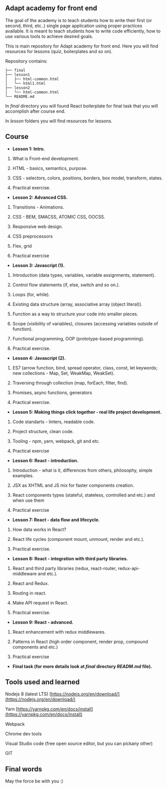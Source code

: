 ## Adapt academy for front end

The goal of the academy is to teach students how to write their first (or second, third, etc..)  single page application using proper practices available. It is meant to teach students how to write code efficiently, how to use various tools to achieve desired goals.

This is main repository for Adapt academy for front end. Here you will find resources for lessons (quiz, boilerplates and so on).

Repository contains:

```
├── final
├── lesson1
│   ├── html-common.html
│   └── html1.html
├── lesson2
│   └── html-common.html
└── README.md
```

In *final* directory you will found React boilerplate for final task that you will accomplish after course end.

In *lesson* folders you will find resources for lessons.

## Course

* **Lesson 1: Intro.**

1. What is Front-end development.

2. HTML - basics, semantics, purpose.

3. CSS - selectors, colors, positions, borders, box model, transform, states.

4. Practical exercise.

* **Lesson 2: Advanced CSS.**

1. Transitions - Animations.

2. CSS - BEM, SMACSS, ATOMIC CSS, OOCSS.

3. Responsive web design.

4. CSS preprocessors

5. Flex, grid

6. Practical exercise

* **Lesson 3: Javascript (1).**

1. Introduction (data types, variables, variable assignments, statement).

2. Control flow statements (if, else, switch and so on.).

3. Loops (for, while).

4. Existing data structure (array, associative array (object literal)).

5. Function as a way to structure your code into smaller pieces.

6. Scope (visibility of variables), closures (accessing variables outside of function).

7. Functional programming, OOP (prototype-based programming).

8. Practical exercise.
* **Lesson 4: Javascript (2).**

1. ES7 (arrow function, bind, spread operator, class, const, let keywords; new collections - Map, Set, WeakMap, WeakSet).
2. Traversing through collection (map, forEach, filter, find).

3. Promises,  async functions, generators

4. Practical exercise.

* **Lesson 5: Making things click together - real life project development.**

1. Code standarts - linters, readable code.

2. Project structure, clean code.

3. Tooling - npm, yarn, webpack, git and etc.

4. Practical exercise

* **Lesson 6: React - introduction.**

1. Introduction - what is it, differences from others, philosophy, simple examples.

2. JSX as XHTML and JS mix for faster components creation.

3. React components  types (stateful, stateless, controlled and etc.) and when use them

4. Practical exercise

* **Lesson 7: React - data flow and lifecycle.**

1. How data works in React?

2. React life cycles (component mount, unmount, render and etc.).

3. Practical exercise.

* **Lesson 8: React - integration with third party libraries.**

1. React and third party libraries (redux, react-router, redux-api-middleware and etc.).

2. React and Redux.

3. Routing in react.
4. Make API request in React.
5. Practical exercise.

* **Lesson 9: React - advanced.**

1. React enhancement with redux middlewares.

2. Patterns in React (high order component, render prop, compound components and etc.)

3. Practical exercise

* **Final task (for more details look at *final* directory *READM.md* file).**

## Tools used and learned

Nodejs 8 (latest LTS) [https://nodejs.org/en/download/](https://nodejs.org/en/download/)

Yarn [https://yarnpkg.com/en/docs/install](https://yarnpkg.com/en/docs/install)

Webpack

Chrome dev tools

Visual Studio code (free open source editor, but you can pickany other)

GIT

## Final words

May the force be with you :)


